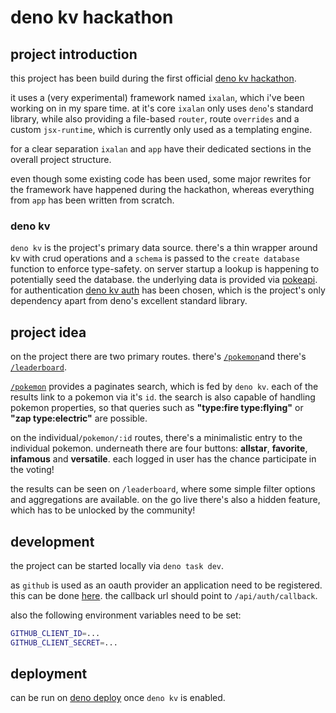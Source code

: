 # deno kv hackathon

## project introduction

this project has been build during the first official [deno kv hackathon](https://deno.com/blog/deno-kv-hackathon).

it uses a (very experimental) framework named `ixalan`,
which i've been working on in my spare time. at it's core
`ixalan` only uses `deno`'s standard library,
while also providing a file-based `router`, route
`overrides` and a custom `jsx-runtime`, which is
currently only used as a templating engine.

for a clear separation `ixalan` and `app` have
their dedicated sections in the overall project structure.

even though some existing code has been used, some major rewrites for
the framework have happened during the hackathon, whereas everything
from `app` has been written from scratch.

### deno kv

`deno kv` is the project's primary data source. there's a
thin wrapper around kv with crud operations and a `schema` is
passed to the `create database` function to enforce
type-safety. on server startup a lookup is happening to potentially
seed the database. the underlying data is provided via
[pokeapi](https://pokeapi.co/). for authentication [deno kv auth](https://github.com/denoland/deno_kv_oauth) has been chosen, which is the project's only dependency apart from deno's excellent standard library.

## project idea

on the project there are two primary routes. there's [`/pokemon`](/pokemon)and there's [`/leaderboard`](/leaderboard).

[`/pokemon`](/pokemon) provides a paginates search, which is fed by `deno kv`. each of the results link to a pokemon via it's `id`. the search is also
capable of handling pokemon properties, so that queries such as
**"type:fire type:flying"** or **"zap type:electric"** are possible.

on the individual`/pokemon/:id` routes, there's a
minimalistic entry to the individual pokemon. underneath there are
four buttons: **allstar**, **favorite**,
**infamous** and **versatile**. each logged in user has the chance participate in the voting!

the results can be seen on `/leaderboard`, where some
simple filter options and aggregations are available. on the go live
there's also a hidden feature, which has to be unlocked by the
community!

## development

the project can be started locally via `deno task dev`.

as `github` is used as an oauth provider an application need to be registered. this can be done [here](https://github.com/settings/applications/new). the callback url should point to `/api/auth/callback`.

also the following environment variables need to be set:
```sh
GITHUB_CLIENT_ID=...
GITHUB_CLIENT_SECRET=...
```

## deployment

can be run on [deno deploy](https://deno.com/deploy) once `deno kv` is enabled.